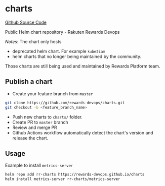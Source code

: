 # charts

[Github Source Code](https://github.com/rewards-devops/charts)

Public Helm chart repository - Rakuten Rewards Devops

_Notes_: The chart only hosts

- deprecated helm chart. For example `kube2iam`
- helm charts that no longer being maintained by the community.

Those charts are still being used and maintained by Rewards Platform team.

## Publish a chart

- Create your feature branch from `master`

```sh
git clone https://github.com/rewards-devops/charts.git
git checkout -b <feature_branch_name>
```

- Push new charts to `charts/` folder.
- Create PR to `master` branch
- Review and merge PR
- Github Actions workflow automatically detect the chart's version and release the chart.

## Usage

Example to install `metrics-server`

```sh
helm repo add rr-charts https://rewards-devops.github.io/charts
helm install metrics-server rr-charts/metrics-server
```
